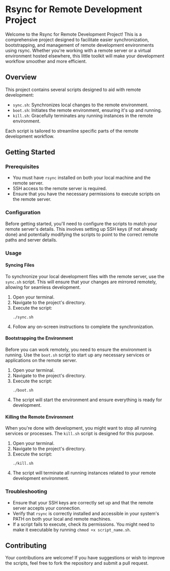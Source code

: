 # Rsync for Remote Development Project

Welcome to the Rsync for Remote Development Project! This is a comprehensive project designed to facilitate easier synchronization, bootstrapping, and management of remote development environments using rsync. Whether you're working with a remote server or a virtual environment hosted elsewhere, this little toolkit will make your development workflow smoother and more efficient.

## Overview

This project contains several scripts designed to aid with remote development:

- `sync.sh`: Synchronizes local changes to the remote environment.
- `boot.sh`: Initiates the remote environment, ensuring it's up and running.
- `kill.sh`: Gracefully terminates any running instances in the remote environment.

Each script is tailored to streamline specific parts of the remote development workflow.

## Getting Started

### Prerequisites

- You must have `rsync` installed on both your local machine and the remote server.
- SSH access to the remote server is required.
- Ensure that you have the necessary permissions to execute scripts on the remote server.

### Configuration

Before getting started, you'll need to configure the scripts to match your remote server's details. This involves setting up SSH keys (if not already done) and potentially modifying the scripts to point to the correct remote paths and server details.

### Usage

#### Syncing Files

To synchronize your local development files with the remote server, use the `sync.sh` script. This will ensure that your changes are mirrored remotely, allowing for seamless development.

1. Open your terminal.
2. Navigate to the project's directory.
3. Execute the script:
   ```
   ./sync.sh
   ```
4. Follow any on-screen instructions to complete the synchronization.

#### Bootstrapping the Environment

Before you can work remotely, you need to ensure the environment is running. Use the `boot.sh` script to start up any necessary services or applications on the remote server.

1. Open your terminal.
2. Navigate to the project's directory.
3. Execute the script:
   ```
   ./boot.sh
   ```
4. The script will start the environment and ensure everything is ready for development.

#### Killing the Remote Environment

When you're done with development, you might want to stop all running services or processes. The `kill.sh` script is designed for this purpose.

1. Open your terminal.
2. Navigate to the project's directory.
3. Execute the script:
   ```
   ./kill.sh
   ```
4. The script will terminate all running instances related to your remote development environment.

### Troubleshooting

- Ensure that your SSH keys are correctly set up and that the remote server accepts your connection.
- Verify that `rsync` is correctly installed and accessible in your system's PATH on both your local and remote machines.
- If a script fails to execute, check its permissions. You might need to make it executable by running `chmod +x script_name.sh`.

## Contributing

Your contributions are welcome! If you have suggestions or wish to improve the scripts, feel free to fork the repository and submit a pull request.
